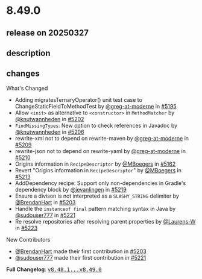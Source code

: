 # 8.49.0

## release on 20250327
## description
## changes
What's Changed

* Adding migratesTernaryOperator() unit test case to ChangeStaticFieldToMethodTest by <a class="user-mention notranslate" data-hovercard-type="user" data-hovercard-url="/users/greg-at-moderne/hovercard" data-octo-click="hovercard-link-click" data-octo-dimensions="link_type:self" href="https://github.com/greg-at-moderne">@greg-at-moderne</a> in <a class="issue-link js-issue-link" data-error-text="Failed to load title" data-id="2931875440" data-permission-text="Title is private" data-url="https://github.com/openrewrite/rewrite/issues/5195" data-hovercard-type="pull_request" data-hovercard-url="/openrewrite/rewrite/pull/5195/hovercard" href="https://github.com/openrewrite/rewrite/pull/5195">#5195</a>
* Allow <code>&lt;init&gt;</code> as alternative to <code>&lt;constructor&gt;</code> in <code>MethodMatcher</code> by <a class="user-mention notranslate" data-hovercard-type="user" data-hovercard-url="/users/knutwannheden/hovercard" data-octo-click="hovercard-link-click" data-octo-dimensions="link_type:self" href="https://github.com/knutwannheden">@knutwannheden</a> in <a class="issue-link js-issue-link" data-error-text="Failed to load title" data-id="2936029189" data-permission-text="Title is private" data-url="https://github.com/openrewrite/rewrite/issues/5202" data-hovercard-type="pull_request" data-hovercard-url="/openrewrite/rewrite/pull/5202/hovercard" href="https://github.com/openrewrite/rewrite/pull/5202">#5202</a>
* <code>FindMissingTypes</code>: New option to check references in Javadoc by <a class="user-mention notranslate" data-hovercard-type="user" data-hovercard-url="/users/knutwannheden/hovercard" data-octo-click="hovercard-link-click" data-octo-dimensions="link_type:self" href="https://github.com/knutwannheden">@knutwannheden</a> in <a class="issue-link js-issue-link" data-error-text="Failed to load title" data-id="2938245124" data-permission-text="Title is private" data-url="https://github.com/openrewrite/rewrite/issues/5206" data-hovercard-type="pull_request" data-hovercard-url="/openrewrite/rewrite/pull/5206/hovercard" href="https://github.com/openrewrite/rewrite/pull/5206">#5206</a>
* rewrite-xml not to depend on rewrite-maven by <a class="user-mention notranslate" data-hovercard-type="user" data-hovercard-url="/users/greg-at-moderne/hovercard" data-octo-click="hovercard-link-click" data-octo-dimensions="link_type:self" href="https://github.com/greg-at-moderne">@greg-at-moderne</a> in <a class="issue-link js-issue-link" data-error-text="Failed to load title" data-id="2942859328" data-permission-text="Title is private" data-url="https://github.com/openrewrite/rewrite/issues/5209" data-hovercard-type="pull_request" data-hovercard-url="/openrewrite/rewrite/pull/5209/hovercard" href="https://github.com/openrewrite/rewrite/pull/5209">#5209</a>
* rewrite-json not to depend on rewrite-yaml by <a class="user-mention notranslate" data-hovercard-type="user" data-hovercard-url="/users/greg-at-moderne/hovercard" data-octo-click="hovercard-link-click" data-octo-dimensions="link_type:self" href="https://github.com/greg-at-moderne">@greg-at-moderne</a> in <a class="issue-link js-issue-link" data-error-text="Failed to load title" data-id="2942915214" data-permission-text="Title is private" data-url="https://github.com/openrewrite/rewrite/issues/5210" data-hovercard-type="pull_request" data-hovercard-url="/openrewrite/rewrite/pull/5210/hovercard" href="https://github.com/openrewrite/rewrite/pull/5210">#5210</a>
* Origins information in <code>RecipeDescriptor</code> by <a class="user-mention notranslate" data-hovercard-type="user" data-hovercard-url="/users/MBoegers/hovercard" data-octo-click="hovercard-link-click" data-octo-dimensions="link_type:self" href="https://github.com/MBoegers">@MBoegers</a> in <a class="issue-link js-issue-link" data-error-text="Failed to load title" data-id="2913363520" data-permission-text="Title is private" data-url="https://github.com/openrewrite/rewrite/issues/5162" data-hovercard-type="pull_request" data-hovercard-url="/openrewrite/rewrite/pull/5162/hovercard" href="https://github.com/openrewrite/rewrite/pull/5162">#5162</a>
* Revert "Origins information in <code>RecipeDescriptor</code>" by <a class="user-mention notranslate" data-hovercard-type="user" data-hovercard-url="/users/MBoegers/hovercard" data-octo-click="hovercard-link-click" data-octo-dimensions="link_type:self" href="https://github.com/MBoegers">@MBoegers</a> in <a class="issue-link js-issue-link" data-error-text="Failed to load title" data-id="2946313706" data-permission-text="Title is private" data-url="https://github.com/openrewrite/rewrite/issues/5213" data-hovercard-type="pull_request" data-hovercard-url="/openrewrite/rewrite/pull/5213/hovercard" href="https://github.com/openrewrite/rewrite/pull/5213">#5213</a>
* AddDependency recipe: Support only non-dependencies in Gradle's dependency block by <a class="user-mention notranslate" data-hovercard-type="user" data-hovercard-url="/users/jevanlingen/hovercard" data-octo-click="hovercard-link-click" data-octo-dimensions="link_type:self" href="https://github.com/jevanlingen">@jevanlingen</a> in <a class="issue-link js-issue-link" data-error-text="Failed to load title" data-id="2949607918" data-permission-text="Title is private" data-url="https://github.com/openrewrite/rewrite/issues/5219" data-hovercard-type="pull_request" data-hovercard-url="/openrewrite/rewrite/pull/5219/hovercard" href="https://github.com/openrewrite/rewrite/pull/5219">#5219</a>
* Ensure a divison is not interpreted as a <code>SLASHY_STRING</code> delimiter by <a class="user-mention notranslate" data-hovercard-type="user" data-hovercard-url="/users/BrendanHart/hovercard" data-octo-click="hovercard-link-click" data-octo-dimensions="link_type:self" href="https://github.com/BrendanHart">@BrendanHart</a> in <a class="issue-link js-issue-link" data-error-text="Failed to load title" data-id="2936248488" data-permission-text="Title is private" data-url="https://github.com/openrewrite/rewrite/issues/5203" data-hovercard-type="pull_request" data-hovercard-url="/openrewrite/rewrite/pull/5203/hovercard" href="https://github.com/openrewrite/rewrite/pull/5203">#5203</a>
* Handle the <code>instanceof final</code> pattern matching syntax in Java by <a class="user-mention notranslate" data-hovercard-type="user" data-hovercard-url="/users/sudouser777/hovercard" data-octo-click="hovercard-link-click" data-octo-dimensions="link_type:self" href="https://github.com/sudouser777">@sudouser777</a> in <a class="issue-link js-issue-link" data-error-text="Failed to load title" data-id="2950205859" data-permission-text="Title is private" data-url="https://github.com/openrewrite/rewrite/issues/5221" data-hovercard-type="pull_request" data-hovercard-url="/openrewrite/rewrite/pull/5221/hovercard" href="https://github.com/openrewrite/rewrite/pull/5221">#5221</a>
* Re resolve repositories after resolving parent properties by <a class="user-mention notranslate" data-hovercard-type="user" data-hovercard-url="/users/Laurens-W/hovercard" data-octo-click="hovercard-link-click" data-octo-dimensions="link_type:self" href="https://github.com/Laurens-W">@Laurens-W</a> in <a class="issue-link js-issue-link" data-error-text="Failed to load title" data-id="2950532801" data-permission-text="Title is private" data-url="https://github.com/openrewrite/rewrite/issues/5223" data-hovercard-type="pull_request" data-hovercard-url="/openrewrite/rewrite/pull/5223/hovercard" href="https://github.com/openrewrite/rewrite/pull/5223">#5223</a>

New Contributors

* <a class="user-mention notranslate" data-hovercard-type="user" data-hovercard-url="/users/BrendanHart/hovercard" data-octo-click="hovercard-link-click" data-octo-dimensions="link_type:self" href="https://github.com/BrendanHart">@BrendanHart</a> made their first contribution in <a class="issue-link js-issue-link" data-error-text="Failed to load title" data-id="2936248488" data-permission-text="Title is private" data-url="https://github.com/openrewrite/rewrite/issues/5203" data-hovercard-type="pull_request" data-hovercard-url="/openrewrite/rewrite/pull/5203/hovercard" href="https://github.com/openrewrite/rewrite/pull/5203">#5203</a>
* <a class="user-mention notranslate" data-hovercard-type="user" data-hovercard-url="/users/sudouser777/hovercard" data-octo-click="hovercard-link-click" data-octo-dimensions="link_type:self" href="https://github.com/sudouser777">@sudouser777</a> made their first contribution in <a class="issue-link js-issue-link" data-error-text="Failed to load title" data-id="2950205859" data-permission-text="Title is private" data-url="https://github.com/openrewrite/rewrite/issues/5221" data-hovercard-type="pull_request" data-hovercard-url="/openrewrite/rewrite/pull/5221/hovercard" href="https://github.com/openrewrite/rewrite/pull/5221">#5221</a>

<strong>Full Changelog</strong>: <a class="commit-link" href="https://github.com/openrewrite/rewrite/compare/v8.48.1...v8.49.0"><tt>v8.48.1...v8.49.0</tt></a>

